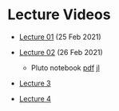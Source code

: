 # Lecture Videos

- [Lecture 01](https://unipiit.sharepoint.com/sites/a__td_47281/Shared%20Documents/General/Lecture%20Videos/Lecture01_02252021.mp4) (25 Feb 2021)
- [Lecture 02](https://unipiit.sharepoint.com/sites/a__td_47281/Shared%20Documents/General/Lecture%20Videos/Lecture02_02262021.mp4) (26 Feb 2021) 
  - Pluto notebook  [pdf](https://unipiit.sharepoint.com/sites/a__td_47281/Shared%20Documents/General/Pluto%20Notebook/lecture2_pluto.pdf) [jl](https://unipiit.sharepoint.com/sites/a__td_47281/Shared%20Documents/General/Pluto%20Notebook/lecture2_pluto.jl)

- [Lecture 3](https://unipiit.sharepoint.com/sites/a__td_47281/Shared%20Documents/General/Lecture%20Videos/Lecture03_03042021.mp4)

- [Lecture 4](https://unipiit.sharepoint.com/sites/a__td_47281/Shared%20Documents/General/Lecture%20Videos/Lecture04_03052021.mp4)


